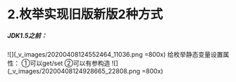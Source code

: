 # 2.枚举实现旧版新版2种方式
##### JDK1.5之前：
![](_v_images/20200408124552464_11036.png =800x)
给枚举静态变量设置属性：
①可以get/set  ②可以有参构造
![](_v_images/20200408124928665_22808.png =800x)
